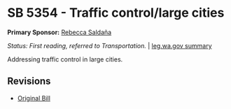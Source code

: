 # SB 5354 - Traffic control/large cities
**Primary Sponsor:** [Rebecca Saldaña](/person/leg/rebecca.saldana.md)

*Status: First reading, referred to Transportation.* | [leg.wa.gov summary](https://app.leg.wa.gov/billsummary?BillNumber=5354&Year=2021)

Addressing traffic control in large cities.

## Revisions
* [Original Bill](1/)